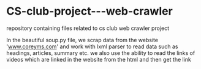 # CS-club-project---web-crawler
repository containing files related to cs club web crawler project


In the beautiful soup.py file, we scrap data from the website 'www.coreyms.com' and work with lxml parser to read data such as headings, articles, summary etc.
we also use the ability to read the links of videos which are linked in the website from the html and then get the link
